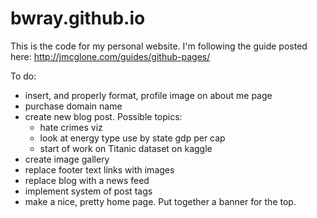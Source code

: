 # bwray.github.io
This is the code for my personal website. I'm following the guide posted here:
http://jmcglone.com/guides/github-pages/

To do:
  - insert, and properly format, profile image on about me page
  - purchase domain name
  - create new blog post. Possible topics:
      - hate crimes viz
      - look at energy type use by state gdp per cap
      - start of work on Titanic dataset on kaggle
  - create image gallery
  - replace footer text links with images
  - replace blog with a news feed
  - implement system of post tags
  - make a nice, pretty home page. Put together a banner for the top. 
  
